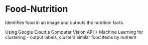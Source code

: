 # Food-Nutrition
Identifies food in an image and outputs the nutrition facts.

Using Google Cloud;s Computer Vision API + Machine Learning for clustering - output labels, clusters similar food items by nutrient
